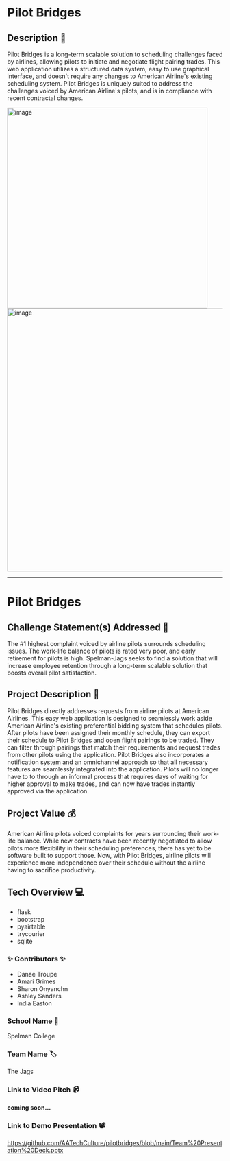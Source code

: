 # Pilot Bridges

## Description 🚨 
Pilot Bridges is a long-term scalable solution to scheduling challenges faced by airlines, allowing pilots to initiate and negotiate flight pairing trades. This web application utilizes a structured data system, easy to use graphical interface, and doesn't require any changes to American Airline's existing scheduling system. Pilot Bridges is uniquely suited to address the challenges voiced by American Airline's pilots, and is in compliance with recent contractal changes. 

<img width="468" alt="image" src="https://github.com/danaetroupe/Spelman-Jags/assets/105681884/85b78301-aeb4-4b27-944b-455ec19212dd">
<img width="614" alt="image" src="https://github.com/danaetroupe/Spelman-Jags/assets/105681884/912694d7-659f-481e-9204-aaad50cf070d">


___________
# Pilot Bridges

## Challenge Statement(s) Addressed 🎯
The #1 highest complaint voiced by airline pilots surrounds scheduling issues. The work-life balance of pilots is rated very poor, and early retirement for pilots is high. Spelman-Jags seeks to find a solution that will increase employee retention through a long-term scalable solution that boosts overall pilot satisfaction.


## Project Description 🤯
Pilot Bridges directly addresses requests from airline pilots at American Airlines. This easy web application is designed to seamlessly work aside American Airline's existing preferential bidding system that schedules pilots. After pilots have been assigned their monthly schedule, they can export their schedule to Pilot Bridges and open flight pairings to be traded. They can filter through pairings that match their requirements and request trades from other pilots using the application. Pilot Bridges also incorporates a notification system and an omnichannel approach so that all necessary features are seamlessly integrated into the application. Pilots will no longer have to to through an informal process that requires days of waiting for higher approval to make trades, and can now have trades instantly approved via the application. 


## Project Value 💰
American Airline pilots voiced complaints for years surrounding their work-life balance. While new contracts have been recently negotiated to allow pilots more flexibility in their scheduling preferences, there has yet to be software built to support those. Now, with Pilot Bridges, airline pilots will experience more independence over their schedule without the airline having to sacrifice productivity.


## Tech Overview 💻
* flask
* bootstrap
* pyairtable
* trycourier
* sqlite

### ✨ Contributors ✨
* Danae Troupe
* Amari Grimes
* Sharon Onyanchn
* Ashley Sanders
* India Easton


### School Name 🏫
Spelman College


### Team Name 🏷
The Jags


### Link to Video Pitch 📹
**coming soon...**


### Link to Demo Presentation 📽
https://github.com/AATechCulture/pilotbridges/blob/main/Team%20Presentation%20Deck.pptx

